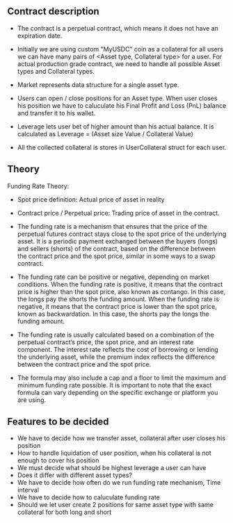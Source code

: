 ## Contract description
- The contract is a perpetual contract, which means it does not have an expiration date.

- Initially we are using custom "MyUSDC" coin as a collateral for all users
  we can have many pairs of <Asset type, Collateral type> for a user.
  For actual production grade contract, we need to handle all possible Asset types and Collateral types.

- Market represents data structure for a single asset type.

- Users can open / close positions for an Asset type. When user closes his position we have to caluculate his Final
  Profit and Loss (PnL) balance and transfer it to his wallet. 
 
- Leverage lets user bet of higher amount than his actual balance. It is calculated as Leverage = (Asset size Value / Collateral Value) 


- All the collected collateral is stores in UserCollateral struct for each user.

## Theory

Funding Rate Theory: 
- Spot price definition: Actual price of asset in reality
- Contract price / Perpetual price: Trading price of asset in the contract.

- The funding rate is a mechanism that ensures that the price of the perpetual futures contract stays close to the spot price of the underlying asset. It is a periodic payment exchanged between the buyers (longs) and sellers (shorts) of the contract, based on the difference between the contract price and the spot price, similar in some ways to a swap contract.

- The funding rate can be positive or negative, depending on market conditions. When the funding rate is positive, it means that the contract price is higher than the spot price, also known as contango. In this case, the longs pay the shorts the funding amount. When the funding rate is negative, it means that the contract price is lower than the spot price, known as backwardation. In this case, the shorts pay the longs the funding amount.

- The funding rate is usually calculated based on a combination of the perpetual contract’s price, the spot price, and an interest rate component. The interest rate reflects the cost of borrowing or lending the underlying asset, while the premium index reflects the difference between the contract price and the spot price.

- The formula may also include a cap and a floor to limit the maximum and minimum funding rate possible. It is important to note that the exact formula can vary depending on the specific exchange or platform you are using.



## Features to be decided

- We have to decide how we transfer asset, collateral after user closes his position 
- How to handle liquidation of user position, when his collateral is not enough to cover his position
- We must decide what should be highest leverage a user can have
- Does it differ with different asset types?
- We have to decide how often do we run funding rate mechanism, Time interval
- We have to decide how to caluculate funding rate
- Should we let user create 2 positions for same asset type with same collateral for both long and short

